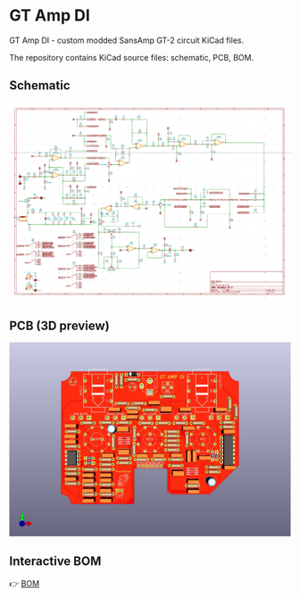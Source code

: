 # GT Amp DI

GT Amp DI - custom modded SansAmp GT-2 circuit KiCad files.

The repository contains KiCad source files: schematic, PCB, BOM.

## Schematic

![](https://github.com/vitaliy-bobrov/gt-amp-di/blob/main/images/gt-amp-di-schematic.png)

## PCB (3D preview)

![](https://github.com/vitaliy-bobrov/gt-amp-di/blob/main/images/sansamp-gt-2.jpg)

## Interactive BOM

👉 [BOM](https://vitaliy-bobrov.github.io/gt-amp-di/)
